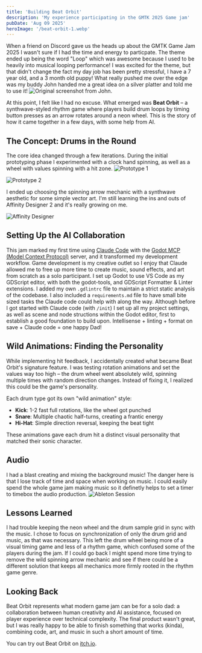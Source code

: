 ```yaml
---
title: 'Building Beat Orbit'
description: 'My experience participating in the GMTK 2025 Game jam'
pubDate: 'Aug 09 2025'
heroImage: '/beat-orbit-1.webp'
---
```


When a friend on Discord gave us the heads up about the GMTK Game Jam 2025 I wasn't sure if I had the time and energy to particpate. The theme ended up being the word "Loop" which was awesome because I used to be heavily into musical looping performance! I was excited for the theme, but that didn't change the fact my day job has been pretty stressful, I have a 7 year old, and a 3 month old puppy! What really pushed me over the edge was my buddy John handed me a great idea on a silver platter and told me to use it! 
![Original screenshot from John.](/johns-idea.webp)

At this point, I felt like I had no excuse. What emerged was **Beat Orbit** – a synthwave-styled rhythm game where players build drum loops by timing button presses as an arrow rotates around a neon wheel. This is the story of how it came together in a few days, with some help from AI.

## The Concept: Drums in the Round

The core idea changed through a few iterations. During the initial prototyping phase I experimented with a clock hand spinning, as well as a wheel with values spinning with a hit zone.
![Prototype 1](/prototype-1.webp)

![Prototype 2](/prototype-2.webp)

I ended up choosing the spinning arrow mechanic with a synthwave aesthetic for some simple vector art. I'm still learning the ins and outs of Affinity Designer 2 and it's really growing on me. 

![Affinity Designer](/affinity.webp)

## Setting Up the AI Collaboration

This jam marked my first time using [Claude Code](https://www.anthropic.com/claude-code) with the [Godot MCP (Model Context Protocol)](https://github.com/Coding-Solo/godot-mcp) server, and it transformed my development workflow. Game development is my creative outlet so I enjoy that Claude allowed me to free up more time to create music, sound effects, and art from scratch as a solo participant. I set up Godot to use VS Code as my GDScript editor, with both the godot-tools, and GDScript Formatter & Linter extensions. I added my own `.gdlintrc` file to maintain a strict static analysis of the codebase. I also included a `requirements.md` file to have small bite sized tasks the Claude code could help with along the way. Although before I got started with Claude code (with `/init`) I set up all my project settings, as well as scene and node structions within the Godot editor, first to establish a good foundation to build upon. Intellisense + linting + format on save + Claude code = one happy Dad!

## Wild Animations: Finding the Personality

While implementing hit feedback, I accidentally created what became Beat Orbit's signature feature. I was testing rotation animations and set the values way too high – the drum wheel went absolutely wild, spinning multiple times with random direction changes. Instead of fixing it, I realized this could be the game's personality.

Each drum type got its own "wild animation" style:
- **Kick**: 1-2 fast full rotations, like the wheel got punched
- **Snare**: Multiple chaotic half-turns, creating a frantic energy  
- **Hi-Hat**: Simple direction reversal, keeping the beat tight

These animations gave each drum hit a distinct visual personality that matched their sonic character.

## Audio
I had a blast creating and mixing the background music! The danger here is that I lose track of time and space when working on music. I could easily spend the whole game jam making music so it definetly helps to set a timer to timebox the audio production.
![Ableton Session](/ableton-1.webp)

## Lessons Learned

I had trouble keeping the neon wheel and the drum sample grid in sync with the music. I chose to focus on synchronization of only the drum grid and music, as that was necessary. This left the drum wheel being more of a visual timing game and less of a rhythm game, which confused some of the players during the jam. If I could go back I might spend more time trying to remove the wild spinning arrow mechanic and see if there could be a different solution that keeps all mechanics more firmly rooted in the rhythm game genre. 

## Looking Back

Beat Orbit represents what modern game jam can be for a solo dad: a collaboration between human creativity and AI assistance, focused on player experience over technical complexity. The final product wasn't great, but I was really happy to be able to finish something that works (kinda), combining code, art, and music in such a short amount of time.

You can try out Beat Orbit on [itch.io](https://volts-alpaca.itch.io/beat-orbit).
